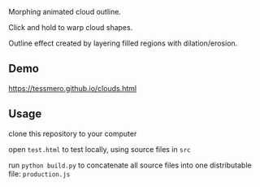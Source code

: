 Morphing animated cloud outline.

Click and hold to warp cloud shapes.

Outline effect created by layering filled regions with dilation/erosion.

## Demo

https://tessmero.github.io/clouds.html

## Usage

clone this repository to your computer

open `test.html` to test locally, using source files in `src`

run `python build.py` to concatenate all source files into one distributable file: `production.js`


